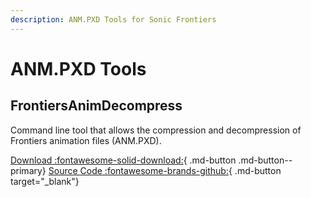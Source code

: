 ```yaml
---
description: ANM.PXD Tools for Sonic Frontiers
---
```

# ANM.PXD Tools

## FrontiersAnimDecompress
Command line tool that allows the compression and decompression of Frontiers animation files (ANM.PXD).

[Download :fontawesome-solid-download:](https://github.com/WistfulHopes/FrontiersAnimDecompress/releases/latest/download/FrontiersAnimImport.rar){ .md-button .md-button--primary}
[Source Code :fontawesome-brands-github:](https://github.com/WistfulHopes/FrontiersAnimDecompress/){ .md-button target="_blank"}